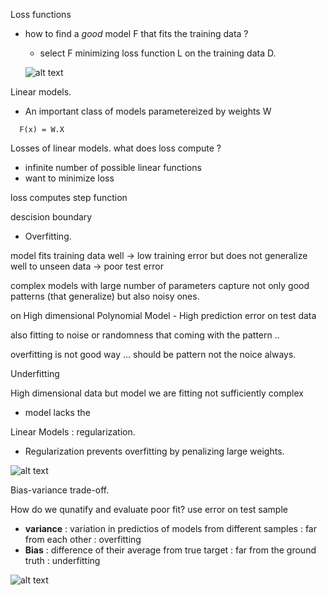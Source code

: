 Loss functions

- how to find a *good* model F that fits the training data ?
  - select F minimizing loss function L on the training data D.

  ![alt text](/.assets/image-1.png)

Linear models.

- An important class of models parametereized by weights W

```
  F(x) = W.X
```

Losses of linear models. what does loss compute ?

- infinite number of possible linear functions
- want to minimize loss

loss computes
step function

descision boundary

- Overfitting.

model fits training data well -> low training error
but does not generalize well to unseen data -> poor test error

complex models with large number of parameters capture not only good patterns (that generalize) but also noisy ones.

on High dimensional Polynomial Model - High prediction error on test data

also fitting to noise or randomness that coming with the pattern ..

overfitting is not good way ... should be pattern not the noice always.

Underfitting

High dimensional data but model we are fitting not sufficiently complex

- model lacks the

Linear Models : regularization.

- Regularization prevents overfitting by penalizing large weights.

![alt text](/.assets/image-2.png)

Bias-variance trade-off.

How do we qunatify and evaluate poor fit?
use error on test sample

- **variance** : variation in predictios of models from different samples : far from each other : overfitting
- **Bias** : difference of their average from true target : far from the ground truth : underfitting

![alt text](/.assets/image-3.png)


